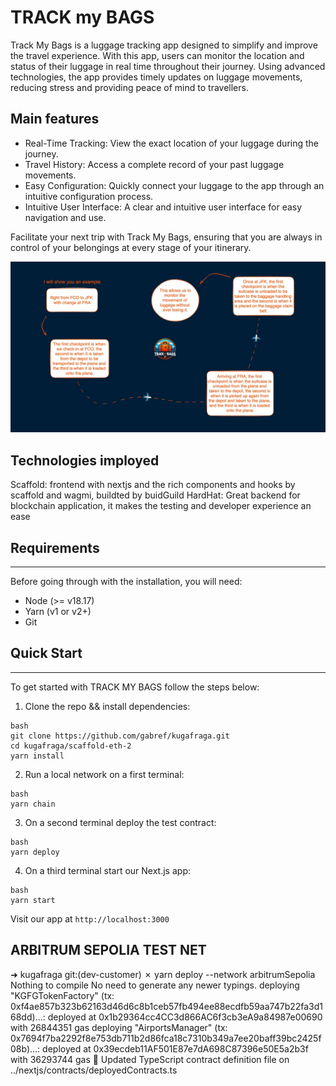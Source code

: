 # TRACK my BAGS

Track My Bags is a luggage tracking app designed to simplify and improve the travel experience. With this app, users can monitor the location and status of their luggage in real time throughout their journey. Using advanced technologies, the app provides timely updates on luggage movements, reducing stress and providing peace of mind to travellers.

## Main features

- Real-Time Tracking: View the exact location of your luggage during the journey.
- Travel History: Access a complete record of your past luggage movements.
- Easy Configuration: Quickly connect your luggage to the app through an intuitive configuration process.
- Intuitive User Interface: A clear and intuitive user interface for easy navigation and use.

Facilitate your next trip with Track My Bags, ensuring that you are always in control of your belongings at every stage of your itinerary.

![image whatever](./assets/roadmap.jpeg)

## Technologies imployed

Scaffold: frontend with nextjs and the rich components and hooks by scaffold and wagmi, buildted by buidGuild
HardHat: Great backend for blockchain application, it makes the testing and developer experience an ease

## Requirements
---
Before going through with the installation, you will need:
- Node (>= v18.17)
- Yarn (v1 or v2+)
- Git

## Quick Start
---
To get started with TRACK MY BAGS follow the steps below:
1. Clone the repo && install dependencies:

```
bash
git clone https://github.com/gabref/kugafraga.git
cd kugafraga/scaffold-eth-2
yarn install
```



2. Run a local network on a first terminal:

```
bash
yarn chain
```



3. On a second terminal deploy the test contract:
```
bash
yarn deploy
```


4. On a third terminal start our Next.js app:

```
bash
yarn start
```

Visit our app at `http://localhost:3000`

## ARBITRUM SEPOLIA TEST NET
➜  kugafraga git:(dev-customer) ✗ yarn deploy --network arbitrumSepolia
Nothing to compile
No need to generate any newer typings.
deploying "KGFGTokenFactory" (tx: 0xf4ae857b323b62163d46d6c8b1ceb57fb494ee88ecdfb59aa747b22fa3d168dd)...: deployed at 0x1b29364cc4CC3d866AC6f3cb3eA9a84987e00690 with 26844351 gas
deploying "AirportsManager" (tx: 0x7694f7ba2292f8e753db711b2d86fca18c7310b349a7ee20baff39bc2425f08b)...: deployed at 0x39ecdeb11AF501E87e7dA698C87396e50E5a2b3f with 36293744 gas
📝 Updated TypeScript contract definition file on ../nextjs/contracts/deployedContracts.ts
